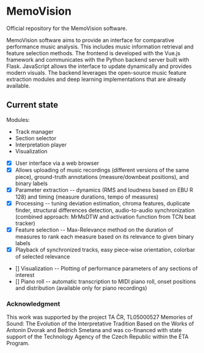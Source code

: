 # MemoVision

Official repository for the MemoVision software.

MemoVision software aims to provide an interface for comparative performance music analysis. This includes music information retrieval and feature selection methods. The frontend is developed with the Vue.js framework and communicates with the Python backend server built with Flask. JavaScript allows the interface to update dynamically and provides modern visuals. The backend leverages the open-source music feature extraction modules and deep learning implementations that are already available.

## Current state

Modules: 
- Track manager
- Section selector
- Interpretation player
- Visualization

- [x] User interface via a web browser
- [x] Allows uploading of music recordings (different versions of the same piece), ground-truth annotations (measure/downbeat positions), and binary labels
- [x] Parameter extraction -- dynamics (RMS and loudness based on EBU R 128) and timing (measure durations, tempo of measures)
- [x] Processing -- tuning deviation estimation, chroma features, duplicate finder, structural differences detection, audio-to-audio synchronization (combined approach: MrMsDTW and activation function from TCN beat tracker)
- [x] Feature selection -- Max-Relevance method on the duration of measures to rank each measure based on its relevance to given binary labels
- [x] Playback of synchronized tracks, easy piece-wise orientation, colorbar of selected relevance
- [] Visualization -- Plotting of performance parameters of any sections of interest
- [] Piano roll -- automatic transcription to MIDI piano roll, onset positions and distribution (available only for piano recordings)
  
### Acknowledgment

This work was supported by the project TA ČR, TL05000527 Memories of Sound: The Evolution of the Interpretative Tradition
Based on the Works of Antonin Dvorak and Bedrich Smetana and was co-financed with state support of the Technology Agency
of the Czech Republic within the ÉTA Program.

